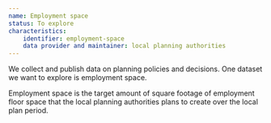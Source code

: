 ```yaml
---
name: Employment space
status: To explore
characteristics:
    identifier: employment-space
    data provider and maintainer: local planning authorities
---
```


We collect and publish data on planning policies and decisions. One dataset we want to explore is employment space.

Employment space is the target amount of square footage of employment floor space that the local planning authorities plans to create over the local plan period.
